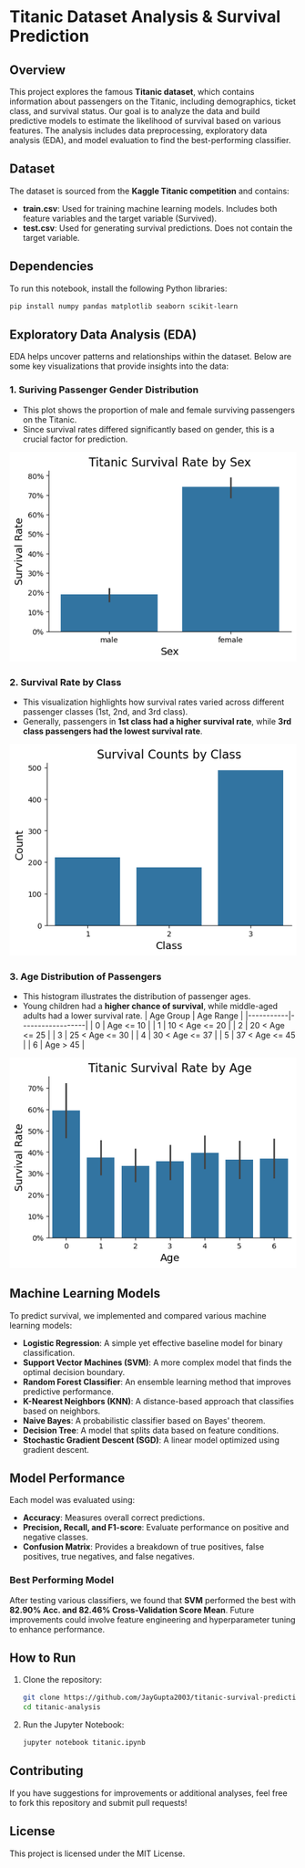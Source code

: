# Titanic Dataset Analysis & Survival Prediction

## Overview
This project explores the famous **Titanic dataset**, which contains information about passengers on the Titanic, including demographics, ticket class, and survival status. Our goal is to analyze the data and build predictive models to estimate the likelihood of survival based on various features. The analysis includes data preprocessing, exploratory data analysis (EDA), and model evaluation to find the best-performing classifier.

## Dataset
The dataset is sourced from the **Kaggle Titanic competition** and contains:
- **train.csv**: Used for training machine learning models. Includes both feature variables and the target variable (Survived).
- **test.csv**: Used for generating survival predictions. Does not contain the target variable.

## Dependencies
To run this notebook, install the following Python libraries:
```bash
pip install numpy pandas matplotlib seaborn scikit-learn
```

## Exploratory Data Analysis (EDA)
EDA helps uncover patterns and relationships within the dataset. Below are some key visualizations that provide insights into the data:

### 1. Suriving Passenger Gender Distribution
- This plot shows the proportion of male and female surviving passengers on the Titanic.
- Since survival rates differed significantly based on gender, this is a crucial factor for prediction.

![Gender Distribution](images/gender_distribution.png)

### 2. Survival Rate by Class
- This visualization highlights how survival rates varied across different passenger classes (1st, 2nd, and 3rd class).
- Generally, passengers in **1st class had a higher survival rate**, while **3rd class passengers had the lowest survival rate**.

![Survival by Class](images/survival_by_class.png)

### 3. Age Distribution of Passengers
- This histogram illustrates the distribution of passenger ages.
- Young children had a **higher chance of survival**, while middle-aged adults had a lower survival rate.
| Age Group | Age Range        |
|-----------|------------------|
| 0         | Age <= 10        |
| 1         | 10 < Age <= 20   |
| 2         | 20 < Age <= 25   |
| 3         | 25 < Age <= 30   |
| 4         | 30 < Age <= 37   |
| 5         | 37 < Age <= 45   |
| 6         | Age > 45         |

![Age Distribution](images/age_distribution.png) 

## Machine Learning Models
To predict survival, we implemented and compared various machine learning models:
- **Logistic Regression**: A simple yet effective baseline model for binary classification.
- **Support Vector Machines (SVM)**: A more complex model that finds the optimal decision boundary.
- **Random Forest Classifier**: An ensemble learning method that improves predictive performance.
- **K-Nearest Neighbors (KNN)**: A distance-based approach that classifies based on neighbors.
- **Naive Bayes**: A probabilistic classifier based on Bayes' theorem.
- **Decision Tree**: A model that splits data based on feature conditions.
- **Stochastic Gradient Descent (SGD)**: A linear model optimized using gradient descent.

## Model Performance
Each model was evaluated using:
- **Accuracy**: Measures overall correct predictions.
- **Precision, Recall, and F1-score**: Evaluate performance on positive and negative classes.
- **Confusion Matrix**: Provides a breakdown of true positives, false positives, true negatives, and false negatives.

### Best Performing Model
After testing various classifiers, we found that **SVM** performed the best with **82.90% Acc. and 82.46% Cross-Validation Score Mean**. Future improvements could involve feature engineering and hyperparameter tuning to enhance performance.

## How to Run
1. Clone the repository:
   ```bash
   git clone https://github.com/JayGupta2003/titanic-survival-prediction.git
   cd titanic-analysis
   ```
2. Run the Jupyter Notebook:
   ```bash
   jupyter notebook titanic.ipynb
   ```

## Contributing
If you have suggestions for improvements or additional analyses, feel free to fork this repository and submit pull requests!

## License
This project is licensed under the MIT License.


